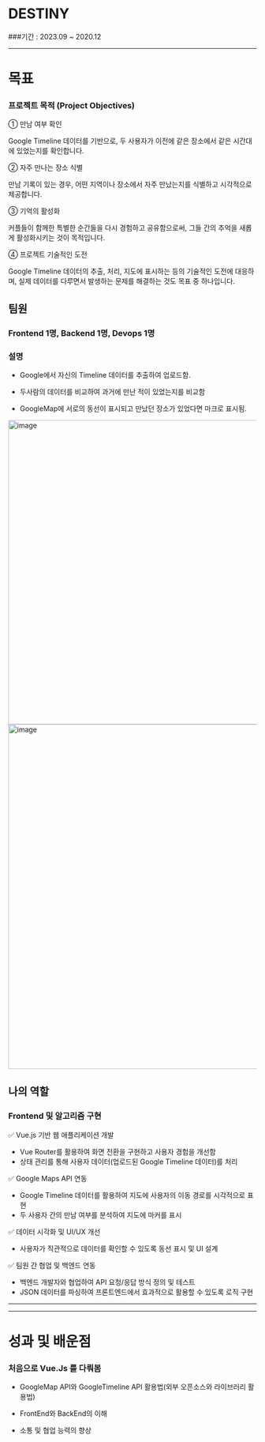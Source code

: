 # DESTINY

###기간 : 2023.09 ~ 2020.12

---

# 목표

### 프로젝트 목적 (Project Objectives)


① 만남 여부 확인


Google Timeline 데이터를 기반으로, 두 사용자가 이전에 같은 장소에서 같은 시간대에 있었는지를 확인합니다. 


② 자주 만나는 장소 식별


  만남 기록이 있는 경우, 어떤 지역이나 장소에서 자주 만났는지를 식별하고 시각적으로 제공합니다.

  
③ 기억의 활성화


  커플들이 함께한 특별한 순간들을 다시 경험하고 공유함으로써, 그들 간의 추억을 새롭게 활성화시키는 것이 목적입니다. 


④ 프로젝트 기술적인 도전

  Google Timeline 데이터의 추출, 처리, 지도에 표시하는 등의 기술적인 도전에 대응하며, 실제 데이터를 다루면서 발생하는 문제를 해결하는 것도 목표 중 하나입니다. 


## 팀원
### Frontend 1명, Backend 1명, Devops 1명


### 설명
* Google에서 자신의 Timeline 데이터를 추출하여 업로드함.

* 두사람의 데이터를 비교하여 과거에 만난 적이 있었는지를 비교함

* GoogleMap에 서로의 동선이 표시되고 만났던 장소가 있었다면 마크로 표시됨.
<img width="616" alt="image" src="https://github.com/user-attachments/assets/c4ab17a6-d31d-4e62-b9c5-c5277c03238c" />

<img width="698" alt="image" src="https://github.com/user-attachments/assets/2ed8f68a-259d-480a-8304-cdd70ddae643" />


## 나의 역할 
### Frontend 및 알고리즘 구현
✅ Vue.js 기반 웹 애플리케이션 개발
* Vue Router를 활용하여 화면 전환을 구현하고 사용자 경험을 개선함
* 상태 관리를 통해 사용자 데이터(업로드된 Google Timeline 데이터)를 처리

✅ Google Maps API 연동
* Google Timeline 데이터를 활용하여 지도에 사용자의 이동 경로를 시각적으로 표현
* 두 사용자 간의 만남 여부를 분석하여 지도에 마커를 표시

✅ 데이터 시각화 및 UI/UX 개선
* 사용자가 직관적으로 데이터를 확인할 수 있도록 동선 표시 및 UI 설계


✅ 팀원 간 협업 및 백엔드 연동
* 백엔드 개발자와 협업하여 API 요청/응답 방식 정의 및 테스트
* JSON 데이터를 파싱하여 프론트엔드에서 효과적으로 활용할 수 있도록 로직 구현

---


---

# 성과 및 배운점

### 처음으로 Vue.Js 를 다뤄봄

* GoogleMap API와 GoogleTimeline API 활용법(외부 오픈소스와 라이브러리 활용법)

* FrontEnd와 BackEnd의 이해

* 소통 및 협업 능력의 향상
